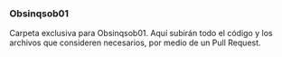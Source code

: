 ### Obsinqsob01
Carpeta exclusiva para Obsinqsob01. Aquí subirán todo el código y los archivos que consideren necesarios, por medio de un Pull Request.
